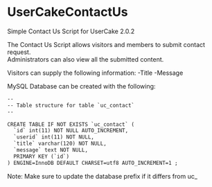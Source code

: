 # UserCakeContactUs
Simple Contact Us Script for UserCake 2.0.2

The Contact Us Script allows visitors and members to submit contact request.  
Administrators can also view all the submitted content.  

Visitors can supply the following information:
-Title
-Message

MySQL Database can be created with the following:

```html
--
-- Table structure for table `uc_contact`
--

CREATE TABLE IF NOT EXISTS `uc_contact` (
  `id` int(11) NOT NULL AUTO_INCREMENT,
  `userid` int(11) NOT NULL,
  `title` varchar(120) NOT NULL,
  `message` text NOT NULL,
  PRIMARY KEY (`id`)
) ENGINE=InnoDB DEFAULT CHARSET=utf8 AUTO_INCREMENT=1 ;
````

Note: Make sure to update the database prefix if it differs from uc_
